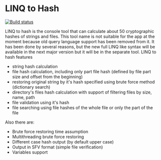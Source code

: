 LINQ to Hash
======
[![Build status](https://ci.appveyor.com/api/projects/status/cn563po680fcgqa4?svg=true)](https://ci.appveyor.com/project/aegoroff/hc)

LINQ to hash is the console tool that can calculate about 50 cryptographic hashes of strings and files. This tool name is not suitable for the app at the moment
because old query language support has been removed from it. It has been done by several reasons, but the new full LINQ like syntax will be available in the next major version
but it will be in the separate tool. LINQ to hash features

- string hash calculation
- file hash calculation, including only part file hash (defined by file part size and offset from the beginning)
- restoring original string by it's hash specified using brute force method (dictionary search)
- directory's files hash calculation with support of filtering files by size, name, path
- file validation using it's hash
- file searching using file hashes of the whole file or only the part of the file

Also there are:

- Brute force restoring time assumption
- Multithreading brute force restoring
- Different case hash output (by default upper case)
- Output in SFV format (simple file verification)
- Variables support
